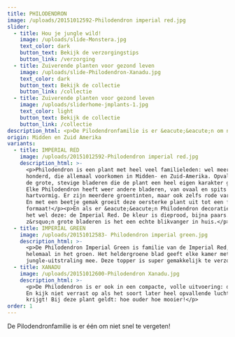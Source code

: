 ```yaml
---
title: PHILODENDRON
image: /uploads/20151012592-Philodendron imperial red.jpg
slider:
  - title: Hou je jungle wild!
    image: /uploads/slide-Monstera.jpg
    text_color: dark
    button_text: Bekijk de verzorgingstips
    button_link: /verzorging
  - title: Zuiverende planten voor gezond leven
    image: /uploads/slide-Philodendron-Xanadu.jpg
    text_color: dark
    button_text: Bekijk de collectie
    button_link: /collectie
  - title: Zuiverende planten voor gezond leven
    image: /uploads/sliderhome-jmplants-1.jpg
    text_color: light
    button_text: Bekijk de collectie
    button_link: /collectie
description_html: <p>De Pilodendronfamilie is er &eacute;&eacute;n om niet snel te vergeten!</p>
origin: Midden en Zuid Amerika
variants:
  - title: IMPERIAL RED
    image: /uploads/20151012592-Philodendron imperial red.jpg
    description_html: >-
      <p>Philodendron is een plant met heel veel familieleden: wel meer dan
      honderd, die allemaal voorkomen in Midden- en Zuid-Amerika. Opvallend zijn
      de grote, stevige bladeren die de plant een heel eigen karakter geven.
      Elke Philodendron heeft weer andere bladeren, van ovaal en spits tot
      hartvormig. Er zijn meerdere groentinten, maar ook zelfs rode varianten.
      En met een beetje gemak groeit deze oersterke plant uit tot een flink
      formaat!</p><p>En als er &eacute;&eacute;n Philodendron decoratief is, is
      het wel deze: de Imperial Red. De kleur is dieprood, bijna paars. Met
      z&rsquo;n grote bladeren is het een echte blikvanger in huis.</p>
  - title: IMPERIAL GREEN
    image: /uploads/20151012583- Philodendron imperial green.jpg
    description_html: >-
      <p>De Philodendron Imperial Green is familie van de Imperial Red, maar dan
      helemaal in het groen. Het heldergroene blad geeft elke kamer meteen een
      jungle-uitstraling mee. Deze topper is super gemakkelijk te verzorgen.</p>
  - title: XANADU
    image: /uploads/20151012600-Philodendron Xanadu.jpg
    description_html: >-
      <p>De Philodendron is er ook in een compacte, volle uitvoering: de Xanadu.
      En kijk niet verrast op als het soort later heel opvallende luchtwortels
      krijgt! Bij deze plant geldt: hoe ouder hoe mooier!</p>
order: 1
---
```



De Pilodendronfamilie is er één om niet snel te vergeten!